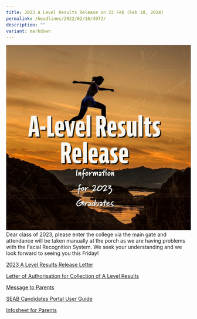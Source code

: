 ```yaml
---
title: 2023 A Level Results Release on 23 Feb (Feb 18, 2024)
permalink: /headlines/2022/02/16/4972/
description: ""
variant: markdown
---
```

![](/images/a_level_.jpg)
Dear class of 2023, please enter the college via the main gate and attendance will be taken manually at the porch as we are having problems with the Facial Recognition System. We seek your understanding and we look forward to seeing you this Friday!

[2023 A Level Results Release Letter](/files/Letter_on_2023_A_Level_Results_Release_College_Website.pdf)

[Letter of Authorisation for Collection of A Level Results](/files/Letter_of_Authorisation_for_Collection_of_A_Level_Results__College_website_.pdf)

[Message to Parents](/files/2023_A_Level_Results_Release_Message_and_Information_Sheet_for_Parents.pdf)

[SEAB Candidates Portal User Guide](/files/SEAB_Candidates_Portal_for_School_Candidates.pdf)

[Infosheet for Parents](/files/2024_Infosheet_for_Parents__A_Levels_.pdf)